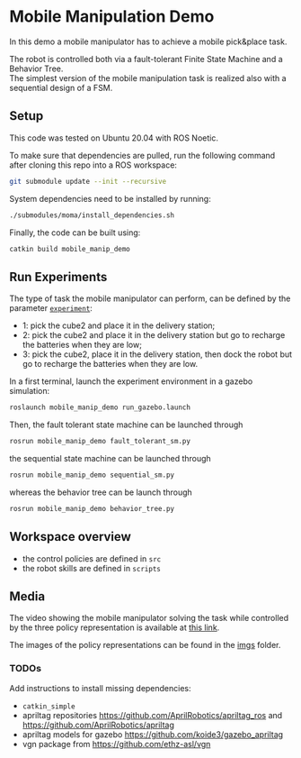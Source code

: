 # Mobile Manipulation Demo

In this demo a mobile manipulator has to achieve a mobile pick&place task.

The robot is controlled both via a fault-tolerant Finite State Machine and a Behavior Tree.  
The simplest version of the mobile manipulation task is realized also with a sequential design of a FSM.

## Setup

This code was tested on Ubuntu 20.04 with ROS Noetic.

To make sure that dependencies are pulled, run the following command after cloning this repo into a ROS workspace:

```bash
git submodule update --init --recursive
```

System dependencies need to be installed by running:

```bash
./submodules/moma/install_dependencies.sh
```

Finally, the code can be built using:

```bash
catkin build mobile_manip_demo
```

## Run Experiments

The type of task the mobile manipulator can perform, can be defined by the parameter [`experiment`](https://github.com/ethz-asl/bt_fsm_comparison/blob/main/mobile_manip_demo/config/moma_demo.yaml#L38):
* 1: pick the cube2 and place it in the delivery station;
* 2: pick the cube2 and place it in the delivery station but go to recharge the batteries when they are low;
* 3: pick the cube2, place it in the delivery station, then dock the robot but go to recharge the batteries when they are low.

In a first terminal, launch the experiment environment in a gazebo simulation:

```bash
roslaunch mobile_manip_demo run_gazebo.launch
```

Then, the fault tolerant state machine can be launched through

```bash
rosrun mobile_manip_demo fault_tolerant_sm.py
```

the sequential state machine can be launched through

```bash
rosrun mobile_manip_demo sequential_sm.py
```

whereas the behavior tree can be launch through

```bash
rosrun mobile_manip_demo behavior_tree.py
```

## Workspace overview

* the control policies are defined in `src`
* the robot skills are defined in `scripts`

## Media

The video showing the mobile manipulator solving the task while controlled by the three policy representation is available at [this link](https://drive.google.com/file/d/1t6Q_a2XKccUspUXsMQzmufopultJKSnc/view?usp=sharing).

The images of the policy representations can be found in the [imgs](https://github.com/ethz-asl/bt_fsm_comparison/tree/main/imgs) folder.

### TODOs

Add instructions to install missing dependencies:

* `catkin_simple`
* apriltag repositories https://github.com/AprilRobotics/apriltag_ros and https://github.com/AprilRobotics/apriltag
* apriltag models for gazebo https://github.com/koide3/gazebo_apriltag
* vgn package from https://github.com/ethz-asl/vgn
